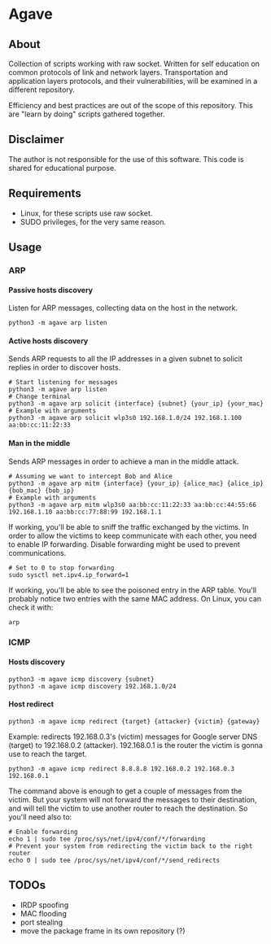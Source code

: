 # Agave

## About
Collection of scripts working with raw socket. Written for self education on common protocols of link and network layers. Transportation and application layers protocols, and their vulnerabilities, will be examined in a different repository.

Efficiency and best practices are out of the scope of this repository. This are "learn by doing" scripts gathered together.

## Disclaimer
The author is not responsible for the use of this software. This code is shared for educational purpose.

## Requirements
- Linux, for these scripts use raw socket.
- SUDO privileges, for the very same reason.

## Usage

### ARP

#### Passive hosts discovery
Listen for ARP messages, collecting data on the host in the network.
```
python3 -m agave arp listen
```

#### Active hosts discovery
Sends ARP requests to all the IP addresses in a given subnet to solicit replies in order to discover hosts.
```
# Start listening for messages
python3 -m agave arp listen
# Change terminal
python3 -m agave arp solicit {interface} {subnet} {your_ip} {your_mac}
# Example with arguments
python3 -m agave arp solicit wlp3s0 192.168.1.0/24 192.168.1.100 aa:bb:cc:11:22:33
```

#### Man in the middle
Sends ARP messages in order to achieve a man in the middle attack.
```
# Assuming we want to intercept Bob and Alice
python3 -m agave arp mitm {interface} {your_ip} {alice_mac} {alice_ip} {bob_mac} {bob_ip}
# Example with arguments
python3 -m agave arp mitm wlp3s0 aa:bb:cc:11:22:33 aa:bb:cc:44:55:66 192.168.1.10 aa:bb:cc:77:88:99 192.168.1.1
```
If working, you'll be able to sniff the traffic exchanged by the victims. In order to allow the victims to keep communicate with each other, you need to enable IP forwarding. Disable forwarding might be used to prevent communications.
```
# Set to 0 to stop forwarding
sudo sysctl net.ipv4.ip_forward=1
```
If working, you'll be able to see the poisoned entry in the ARP table. You'll probably notice two entries with the same MAC address. On Linux, you can check it with:
```
arp
```

### ICMP

#### Hosts discovery
```
python3 -m agave icmp discovery {subnet}
python3 -m agave icmp discovery 192.168.1.0/24
```

#### Host redirect
```
python3 -m agave icmp redirect {target} {attacker} {victim} {gateway}
```
Example: redirects 192.168.0.3's (victim) messages for Google server DNS (target) to 192.168.0.2 (attacker). 192.168.0.1 is the router the victim is gonna use to reach the target.
```
python3 -m agave icmp redirect 8.8.8.8 192.168.0.2 192.168.0.3 192.168.0.1
```
The command above is enough to get a couple of messages from the victim. But your system will not forward the messages to their destination, and will tell the victim to use another router to reach the destination. So you'll need also to:
```
# Enable forwarding
echo 1 | sudo tee /proc/sys/net/ipv4/conf/*/forwarding
# Prevent your system from redirecting the victim back to the right router
echo 0 | sudo tee /proc/sys/net/ipv4/conf/*/send_redirects
```


## TODOs
- IRDP spoofing
- MAC flooding
- port stealing
- move the package frame in its own repository (?)
